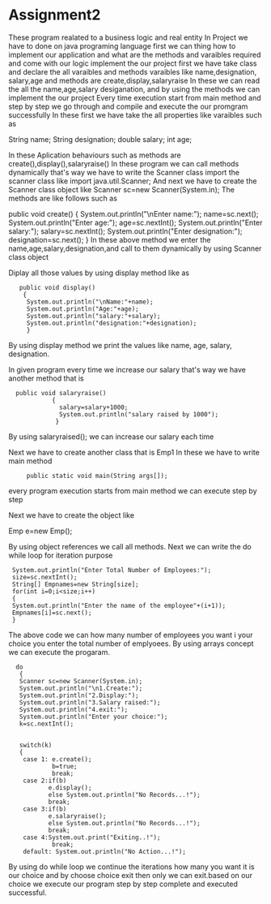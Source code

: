 # Assignment2

These program realated to a business logic and real entity In Project we have to done on java programing language first we can thing how to implement our application and what are the methods and varaibles required and come with our logic implement the our project first we have take class and declare the all varaibles and methods varaibles like name,designation, salary,age and methods are create,display,salaryraise In these we can read the all the name,age,salary desiganation, and by using the methods we can implement the our project Every time execution start from main method and step by step we go through and compile and execute the our promgram successfully In these first we have take the all properties like varaibles such as

String name; String designation; double salary; int age;

In these Aplication behaviours such as methods are create(),display(),salaryraise() In these program we can call methods dynamically that's way we have to write the Scanner class import the scanner class like import java.util.Scanner; And next we have to create the Scanner class object like Scanner sc=new Scanner(System.in); The methods are like follows such as

   public void create()
      {
       System.out.println("\nEnter name:");
       name=sc.next();
       System.out.println("Enter age:");
       age=sc.nextInt();
       System.out.println("Enter salary:");
       salary=sc.nextInt();
       System.out.println("Enter designation:");
       designation=sc.next();
      }
In these above method we enter the name,age,salary,designation,and call to them dynamically by using Scanner class object

Diplay all those values by using display method like as

       public void display()
        {
         System.out.println("\nName:"+name);
         System.out.println("Age:"+age);
         System.out.println("salary:"+salary);
         System.out.println("designation:"+designation);
         }
By using display method we print the values like name, age, salary, designation.

In given program every time we increase our salary that's way we have another method that is

      public void salaryraise()
                {
                  salary=salary+1000;
                  System.out.println("salary raised by 1000");
                 }
By using salaryraised(); we can increase our salary each time

Next we have to create another class that is Emp1 In these we have to write main method

         public static void main(String args[]);
every program execution starts from main method we can execute step by step

Next we have to create the object like

Emp e=new Emp();
 
By using object references we call all methods. Next we can write the do while loop for iteration purpose

     System.out.println("Enter Total Number of Employees:");
     size=sc.nextInt();
     String[] Empnames=new String[size];
     for(int i=0;i<size;i++)
     {
     System.out.println("Enter the name of the employee"+(i+1));
     Empnames[i]=sc.next();
     }

The above code we can how many number of employees you want i your choice you enter the total number of emplyoees.
By using arrays concept we can execute the progaram.

      do
       {
       Scanner sc=new Scanner(System.in); 
       System.out.println("\n1.Create:");
       System.out.println("2.Display:");
       System.out.println("3.Salary raised:");
       System.out.println("4.exit:");
       System.out.println("Enter your choice:");
       k=sc.nextInt();
       
       
       switch(k)
       {
        case 1: e.create();
                b=true;
                break;
        case 2:if(b)
               e.display();
               else System.out.println("No Records...!"); 
               break;
        case 3:if(b)
               e.salaryraise();
               else System.out.println("No Records...!"); 
               break;
        case 4:System.out.print("Exiting..!");
                break;
        default: System.out.println("No Action...!");
By using do while loop we continue the iterations how many you want it is our choice and by choose choice exit then only we can exit.based on our choice we execute our program step by step complete and executed successful.

